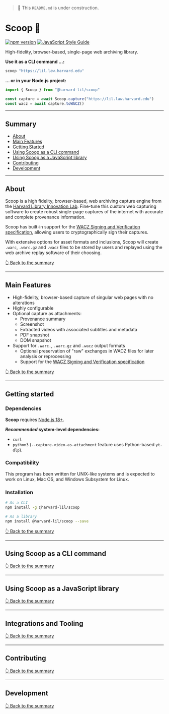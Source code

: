 > 🚧 This `README.md` is under construction.

# Scoop 🍨

[![npm version](https://badge.fury.io/js/@harvard-lil%2Fscoop.svg)](https://badge.fury.io/js/@harvard-lil%2Fscoop) [![JavaScript Style Guide](https://img.shields.io/badge/code_style-standard-brightgreen.svg)](https://standardjs.com)

High-fidelity, browser-based, single-page web archiving library. 

**Use it as a CLI command ...:**
```bash
scoop "https://lil.law.harvard.edu"
```

**... or in your Node.js project:**
```javascript
import { Scoop } from "@harvard-lil/scoop"

const capture = await Scoop.capture("https://lil.law.harvard.edu")
const wacz = await capture.toWACZ()
```

---

## Summary
- [About](#about)
- [Main Features](#main-features)
- [Getting Started](#getting-started)
- [Using Scoop as a CLI command](#using-scoop-as-a-cli-command)
- [Using Scoop as a JavaScript library](#using-scoop-as-a-javascript-library)
- [Contributing](#contributing)
- [Development](#development)

---

## About

Scoop is a high fidelity, browser-based, web archiving capture engine from the [Harvard Library Innovation Lab](https://lil.law.harvard.edu). 
Fine-tune this custom web capturing software to create robust single-page captures of the internet with accurate and complete provenance information. 

Scoop has built-in support for the [WACZ Signing and Verification specification](https://specs.webrecorder.net/wacz-auth/0.1.0/), 
allowing users to cryptographically sign their captures. 

With extensive options for asset formats and inclusions, Scoop will create `.warc`, `.warc.gz` and `.wacz` files to be stored by users and replayed using the web archive replay software of their choosing.


[👆 Back to the summary](#summary)

---

## Main Features
- High-fidelity, browser-based capture of singular web pages with no alterations
- Highly configurable
- Optional capture as attachments: 
  - Provenance summary
  - Screenshot
  - Extracted videos with associated subtitles and metadata
  - PDF snapshot
  - DOM snapshot
- Support for `.warc.`, `.warc.gz` and `.wacz` output formats
  - Optional preservation of "raw" exchanges in WACZ files for later analysis or reprocessing
  - Support for the [WACZ Signing and Verification specification](https://specs.webrecorder.net/wacz-auth/0.1.0/)

[👆 Back to the summary](#summary)

---

## Getting started

### Dependencies 
**Scoop** requires [Node.js 18+](https://nodejs.org/en/). 

**_Recommended_ system-level dependencies:**
- `curl` 
- `python3` (`--capture-video-as-attachment` feature uses Python-based `yt-dlp`).

### Compatibility
This program has been written for UNIX-like systems and is expected to work on Linux, Mac OS, and Windows Subsystem for Linux.

### Installation
```bash
# As a CLI
npm install -g @harvard-lil/scoop

# As a library
npm install @harvard-lil/scoop --save
```

[👆 Back to the summary](#summary)

---

## Using Scoop as a CLI command


[👆 Back to the summary](#summary)

---

## Using Scoop as a JavaScript library


[👆 Back to the summary](#summary)

---

## Integrations and Tooling

[👆 Back to the summary](#summary)

---

## Contributing

[👆 Back to the summary](#summary)

---

## Development

[👆 Back to the summary](#summary)
